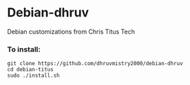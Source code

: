 # Debian-dhruv
Debian customizations from Chris Titus Tech
 
### To install:

```
git clone https://github.com/dhruvmistry2000/debian-dhruv
cd debian-titus
sudo ./install.sh
```

